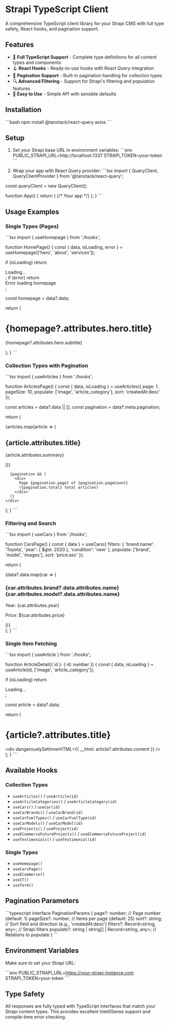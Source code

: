 # Strapi TypeScript Client

A comprehensive TypeScript client library for your Strapi CMS with full type safety, React hooks, and pagination support.

## Features

- 🔷 **Full TypeScript Support** - Complete type definitions for all content types and components
- 🪝 **React Hooks** - Ready-to-use hooks with React Query integration
- 📄 **Pagination Support** - Built-in pagination handling for collection types
- 🔍 **Advanced Filtering** - Support for Strapi's filtering and population features
- 🚀 **Easy to Use** - Simple API with sensible defaults

## Installation

\`\`\`bash
npm install @tanstack/react-query axios
\`\`\`

## Setup

1. Set your Strapi base URL in environment variables:
\`\`\`env
PUBLIC_STRAPI_URL=http://localhost:1337
STRAPI_TOKEN=your-token
\`\`\`

2. Wrap your app with React Query provider:
\`\`\`tsx
import { QueryClient, QueryClientProvider } from '@tanstack/react-query';

const queryClient = new QueryClient();

function App() {
  return (
    <QueryClientProvider client={queryClient}>
      {/* Your app */}
    </QueryClientProvider>
  );
}
\`\`\`

## Usage Examples

### Single Types (Pages)

\`\`\`tsx
import { useHomepage } from './hooks';

function HomePage() {
  const { data, isLoading, error } = useHomepage(['hero', 'about', 'services']);
  
  if (isLoading) return <div>Loading...</div>;
  if (error) return <div>Error loading homepage</div>;
  
  const homepage = data?.data;
  
  return (
    <div>
      <h1>{homepage?.attributes.hero.title}</h1>
      <p>{homepage?.attributes.hero.subtitle}</p>
    </div>
  );
}
\`\`\`

### Collection Types with Pagination

\`\`\`tsx
import { useArticles } from './hooks';

function ArticlesPage() {
  const { data, isLoading } = useArticles({
    page: 1,
    pageSize: 10,
    populate: ['image', 'article_category'],
    sort: 'createdAt:desc'
  });
  
  const articles = data?.data || [];
  const pagination = data?.meta.pagination;
  
  return (
    <div>
      {articles.map(article => (
        <div key={article.id}>
          <h2>{article.attributes.title}</h2>
          <p>{article.attributes.summary}</p>
        </div>
      ))}
      
      {pagination && (
        <div>
          Page {pagination.page} of {pagination.pageCount}
          ({pagination.total} total articles)
        </div>
      )}
    </div>
  );
}
\`\`\`

### Filtering and Search

\`\`\`tsx
import { useCars } from './hooks';

function CarsPage() {
  const { data } = useCars({
    filters: {
      'brand.name': 'Toyota',
      'year': { $gte: 2020 },
      'condition': 'new'
    },
    populate: ['brand', 'model', 'images'],
    sort: 'price:asc'
  });
  
  return (
    <div>
      {data?.data.map(car => (
        <div key={car.id}>
          <h3>{car.attributes.brand?.data.attributes.name} {car.attributes.model?.data.attributes.name}</h3>
          <p>Year: {car.attributes.year}</p>
          <p>Price: ${car.attributes.price}</p>
        </div>
      ))}
    </div>
  );
}
\`\`\`

### Single Item Fetching

\`\`\`tsx
import { useArticle } from './hooks';

function ArticleDetail({ id }: { id: number }) {
  const { data, isLoading } = useArticle(id, ['image', 'article_category']);
  
  if (isLoading) return <div>Loading...</div>;
  
  const article = data?.data;
  
  return (
    <div>
      <h1>{article?.attributes.title}</h1>
      <div dangerouslySetInnerHTML={{ __html: article?.attributes.content }} />
    </div>
  );
}
\`\`\`

## Available Hooks

### Collection Types
- `useArticles()` / `useArticle(id)`
- `useArticleCategories()` / `useArticleCategory(id)`
- `useCars()` / `useCar(id)`
- `useCarBrands()` / `useCarBrand(id)`
- `useCarFuelTypes()` / `useCarFuelType(id)`
- `useCarModels()` / `useCarModel(id)`
- `useProjects()` / `useProject(id)`
- `useECommerceFutureProjects()` / `useECommerceFutureProject(id)`
- `useTestimonials()` / `useTestimonial(id)`

### Single Types
- `useHomepage()`
- `useCarsPage()`
- `useECommerce()`
- `useIT()`
- `useTerm()`

## Pagination Parameters

\`\`\`typescript
interface PaginationParams {
  page?: number;           // Page number (default: 1)
  pageSize?: number;       // Items per page (default: 25)
  sort?: string;           // Sort field and direction (e.g., 'createdAt:desc')
  filters?: Record<string, any>; // Strapi filters
  populate?: string | string[] | Record<string, any>; // Relations to populate
}
\`\`\`

## Environment Variables

Make sure to set your Strapi URL:

\`\`\`env
PUBLIC_STRAPI_URL=https://your-strapi-instance.com
STRAPI_TOKEN=your-token
\`\`\`

## Type Safety

All responses are fully typed with TypeScript interfaces that match your Strapi content types. This provides excellent IntelliSense support and compile-time error checking.
